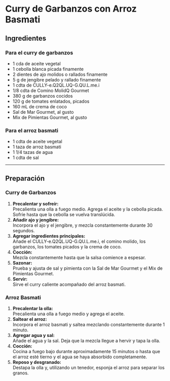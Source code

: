 # Curry de Garbanzos con Arroz Basmati

## Ingredientes

### Para el curry de garbanzos
- 1 cda de aceite vegetal  
- 1 cebolla blanca picada finamente  
- 2 dientes de ajo molidos o rallados finamente  
- 5 g de jengibre pelado y rallado finamente  
- 1 cdta de CULLY-e.Q2QL.UQ-G.QU.L.me.i  
- 1/8 cdta de Comino MolidQ Gourmet  
- 380 g de garbanzos cocidos  
- 120 g de tomates enlatados, picados  
- 160 mL de crema de coco  
- Sal de Mar Gourmet, al gusto  
- Mix de Pimientas Gourmet, al gusto  

### Para el arroz basmati
- 1 cdta de aceite vegetal  
- 1 taza de arroz basmati  
- 1 1/4 tazas de agua  
- 1 cdta de sal  

---

## Preparación

### Curry de Garbanzos
1. **Precalentar y sofreír:**  
   Precalienta una olla a fuego medio. Agrega el aceite y la cebolla picada. Sofríe hasta que la cebolla se vuelva translúcida.
2. **Añadir ajo y jengibre:**  
   Incorpora el ajo y el jengibre, y mezcla constantemente durante 30 segundos.
3. **Agregar ingredientes principales:**  
   Añade el CULLY-e.Q2QL.UQ-G.QU.L.me.i, el comino molido, los garbanzos, los tomates picados y la crema de coco.
4. **Cocción:**  
   Mezcla constantemente hasta que la salsa comience a espesar.
5. **Sazonar:**  
   Prueba y ajusta de sal y pimienta con la Sal de Mar Gourmet y el Mix de Pimientas Gourmet.
6. **Servir:**  
   Sirve el curry caliente acompañado del arroz basmati.

### Arroz Basmati
1. **Precalentar la olla:**  
   Precalienta una olla a fuego medio y agrega el aceite.
2. **Saltear el arroz:**  
   Incorpora el arroz basmati y saltea mezclando constantemente durante 1 minuto.
3. **Agregar agua y sal:**  
   Añade el agua y la sal. Deja que la mezcla llegue a hervir y tapa la olla.
4. **Cocción:**  
   Cocina a fuego bajo durante aproximadamente 15 minutos o hasta que el arroz esté tierno y el agua se haya absorbido completamente.
5. **Reposo y desgranado:**  
   Destapa la olla y, utilizando un tenedor, esponja el arroz para separar los granos.
